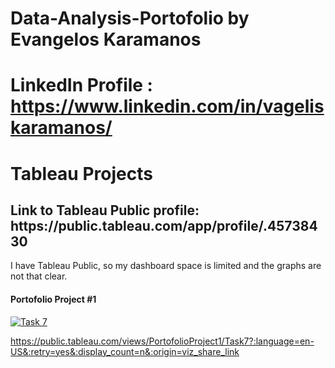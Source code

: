 # Data-Analysis-Portofolio by Evangelos Karamanos

# LinkedIn Profile : https://www.linkedin.com/in/vageliskaramanos/

<h1>Tableau Projects</h1>

<h2>Link to Tableau Public profile: https://public.tableau.com/app/profile/.45738430 </h2>

I have Tableau Public, so my dashboard space is limited and the graphs are not that clear.


<h4>Portofolio Project #1</h4>

<div class='tableauPlaceholder' id='viz1667512591431' style='position: relative'><noscript><a href='#'><img alt='Task 7 ' src='https:&#47;&#47;public.tableau.com&#47;static&#47;images&#47;Po&#47;PortofolioProject1&#47;Task7&#47;1_rss.png' style='border: none' /></a></noscript><object class='tableauViz'  style='display:none;'><param name='host_url' value='https%3A%2F%2Fpublic.tableau.com%2F' /> <param name='embed_code_version' value='3' /> <param name='site_root' value='' /><param name='name' value='PortofolioProject1&#47;Task7' /><param name='tabs' value='no' /><param name='toolbar' value='yes' /><param name='static_image' value='https:&#47;&#47;public.tableau.com&#47;static&#47;images&#47;Po&#47;PortofolioProject1&#47;Task7&#47;1.png' /> <param name='animate_transition' value='yes' /><param name='display_static_image' value='yes' /><param name='display_spinner' value='yes' /><param name='display_overlay' value='yes' /><param name='display_count' value='yes' /><param name='language' value='en-US' /></object></div>                <script type='text/javascript'>                    var divElement = document.getElementById('viz1667512591431');                    var vizElement = divElement.getElementsByTagName('object')[0];                    if ( divElement.offsetWidth > 800 ) { vizElement.style.minWidth='420px';vizElement.style.maxWidth='650px';vizElement.style.width='100%';vizElement.style.minHeight='587px';vizElement.style.maxHeight='887px';vizElement.style.height=(divElement.offsetWidth*0.75)+'px';} else if ( divElement.offsetWidth > 500 ) { vizElement.style.minWidth='420px';vizElement.style.maxWidth='650px';vizElement.style.width='100%';vizElement.style.minHeight='587px';vizElement.style.maxHeight='887px';vizElement.style.height=(divElement.offsetWidth*0.75)+'px';} else { vizElement.style.width='100%';vizElement.style.height='2127px';}                     var scriptElement = document.createElement('script');                    scriptElement.src = 'https://public.tableau.com/javascripts/api/viz_v1.js';                    vizElement.parentNode.insertBefore(scriptElement, vizElement);                </script>


https://public.tableau.com/views/PortofolioProject1/Task7?:language=en-US&:retry=yes&:display_count=n&:origin=viz_share_link
